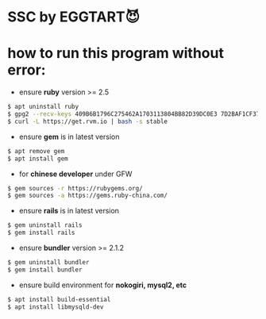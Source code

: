 # SSC by EGGTART😈
# how to run this program without error:

* ensure **ruby** version >= 2.5
```bash
$ apt uninstall ruby
$ gpg2 --recv-keys 409B6B1796C275462A1703113804BB82D39DC0E3 7D2BAF1CF37B13E2069D6956105BD0E739499BDB
$ curl -L https://get.rvm.io | bash -s stable
```

* ensure **gem** is in latest version
```bash
$ apt remove gem
$ apt install gem
```

* for **chinese developer** under GFW
```bash
$ gem sources -r https://rubygems.org/
$ gem sources -a https://gems.ruby-china.com/
```

* ensure **rails** is in latest version
```bash
$ gem uninstall rails
$ gem install rails
```

* ensure **bundler** version >= 2.1.2
```bash
$ gem uninstall bundler
$ gem install bundler
```

* ensure build environment for **nokogiri, mysql2, etc**
```bash
$ apt install build-essential
$ apt install libmysqld-dev
```
